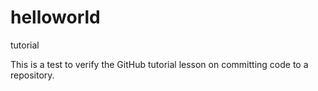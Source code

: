 # helloworld
tutorial

This is a test to verify the GitHub tutorial lesson on committing code to a repository.
